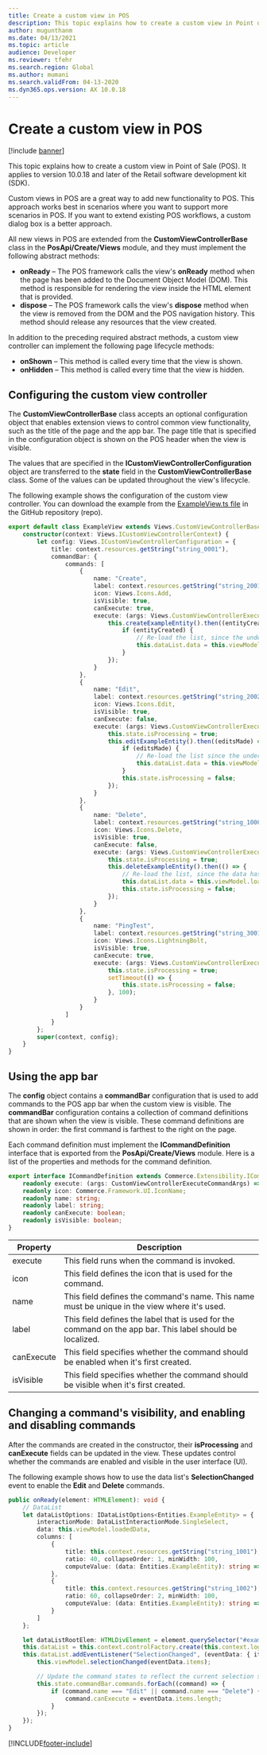 ```yaml
---
title: Create a custom view in POS
description: This topic explains how to create a custom view in Point of Sale (POS).
author: mugunthanm
ms.date: 04/13/2021
ms.topic: article
audience: Developer
ms.reviewer: tfehr
ms.search.region: Global
ms.author: mumani
ms.search.validFrom: 04-13-2020
ms.dyn365.ops.version: AX 10.0.18
---
```


# Create a custom view in POS

[!include [banner](../../../includes/banner.md)]

This topic explains how to create a custom view in Point of Sale (POS). It applies to version 10.0.18 and later of the Retail software development kit (SDK).

Custom views in POS are a great way to add new functionality to POS. This approach works best in scenarios where you want to support more scenarios in POS. If you want to extend existing POS workflows, a custom dialog box is a better approach.

All new views in POS are extended from the **CustomViewControllerBase** class in the **PosApi/Create/Views** module, and they must implement the following abstract methods:

+ **onReady** – The POS framework calls the view's **onReady** method when the page has been added to the Document Object Model (DOM). This method is responsible for rendering the view inside the HTML element that is provided.
+ **dispose** – The POS framework calls the view's **dispose** method when the view is removed from the DOM and the POS navigation history. This method should release any resources that the view created.

In addition to the preceding required abstract methods, a custom view controller can implement the following page lifecycle methods:

+ **onShown** – This method is called every time that the view is shown.
+ **onHidden** – This method is called every time that the view is hidden.

## Configuring the custom view controller

The **CustomViewControllerBase** class accepts an optional configuration object that enables extension views to control common view functionality, such as the title of the page and the app bar. The page title that is specified in the configuration object is shown on the POS header when the view is visible.

The values that are specified in the **ICustomViewControllerConfiguration** object are transferred to the **state** field in the **CustomViewControllerBase** class. Some of the values can be updated throughout the view's lifecycle.

The following example shows the configuration of the custom view controller. You can download the example from the [ExampleView.ts file](https://github.com/microsoft/Dynamics365Commerce.InStore/blob/release/9.28/src/PosSample/Pos.Extension/Views/ExampleView.ts) in the GitHub repository (repo).

```TypeScript
export default class ExampleView extends Views.CustomViewControllerBase {
    constructor(context: Views.ICustomViewControllerContext) {
        let config: Views.ICustomViewControllerConfiguration = {
            title: context.resources.getString("string_0001"),
            commandBar: {
                commands: [
                    {
                        name: "Create",
                        label: context.resources.getString("string_2001"),
                        icon: Views.Icons.Add,
                        isVisible: true,
                        canExecute: true,
                        execute: (args: Views.CustomViewControllerExecuteCommandArgs): void => {
                            this.createExampleEntity().then((entityCreated) => {
                                if (entityCreated) {
                                    // Re-load the list, since the underlying data was amended
                                    this.dataList.data = this.viewModel.loadedData;
                                }
                            });
                        }
                    },
                    {
                        name: "Edit",
                        label: context.resources.getString("string_2002"),
                        icon: Views.Icons.Edit,
                        isVisible: true,
                        canExecute: false,
                        execute: (args: Views.CustomViewControllerExecuteCommandArgs): void => {
                            this.state.isProcessing = true;
                            this.editExampleEntity().then((editsMade) => {
                                if (editsMade) {
                                    // Re-load the list since the underlying data changed
                                    this.dataList.data = this.viewModel.loadedData;
                                }
                                this.state.isProcessing = false;
                            });
                        }
                    },
                    {
                        name: "Delete",
                        label: context.resources.getString("string_1006"),
                        icon: Views.Icons.Delete,
                        isVisible: true,
                        canExecute: false,
                        execute: (args: Views.CustomViewControllerExecuteCommandArgs): void => {
                            this.state.isProcessing = true;
                            this.deleteExampleEntity().then(() => {
                                // Re-load the list, since the data has changed
                                this.dataList.data = this.viewModel.loadedData;
                                this.state.isProcessing = false;
                            });
                        }
                    },
                    {
                        name: "PingTest",
                        label: context.resources.getString("string_3001"),
                        icon: Views.Icons.LightningBolt,
                        isVisible: true,
                        canExecute: true,
                        execute: (args: Views.CustomViewControllerExecuteCommandArgs): void => {
                            this.state.isProcessing = true;
                            setTimeout(() => {
                                this.state.isProcessing = false;
                            }, 100);
                        }
                    }
                ]
            }
        };
        super(context, config);
    }
}
```

## Using the app bar

The **config** object contains a **commandBar** configuration that is used to add commands to the POS app bar when the custom view is visible. The **commandBar** configuration contains a collection of command definitions that are shown when the view is visible. These command definitions are shown in order: the first command is farthest to the right on the page.

Each command definition must implement the **ICommandDefinition** interface that is exported from the **PosApi/Create/Views** module. Here is a list of the properties and methods for the command definition.

```TypeScript
export interface ICommandDefinition extends Commerce.Extensibility.ICommandDefinition {
    readonly execute: (args: CustomViewControllerExecuteCommandArgs) => void;
    readonly icon: Commerce.Framework.UI.IconName;
    readonly name: string;
    readonly label: string;
    readonly canExecute: boolean;
    readonly isVisible: boolean;
}
```

| Property | Description |
|---|---|
| execute | This field runs when the command is invoked. |
| icon | This field defines the icon that is used for the command. |
| name | This field defines the command's name. This name must be unique in the view where it's used. |
| label | This field defines the label that is used for the command on the app bar. This label should be localized. |
| canExecute | This field specifies whether the command should be enabled when it's first created. |
| isVisible | This field specifies whether the command should be visible when it's first created. |

## Changing a command's visibility, and enabling and disabling commands

After the commands are created in the constructor, their **isProcessing** and **canExecute** fields can be updated in the view. These updates control whether the commands are enabled and visible in the user interface (UI).

The following example shows how to use the data list's **SelectionChanged** event to enable the **Edit** and **Delete** commands.

```TypeScript
public onReady(element: HTMLElement): void {
    // DataList
    let dataListOptions: IDataListOptions<Entities.ExampleEntity> = {
        interactionMode: DataListInteractionMode.SingleSelect,
        data: this.viewModel.loadedData,
        columns: [
            {
                title: this.context.resources.getString("string_1001"), // Int data
                ratio: 40, collapseOrder: 1, minWidth: 100,
                computeValue: (data: Entities.ExampleEntity): string => data.IntData.toString()
            },
            {
                title: this.context.resources.getString("string_1002"), // String data
                ratio: 60, collapseOrder: 2, minWidth: 100,
                computeValue: (data: Entities.ExampleEntity): string => data.StringData
            }
        ]
    };

    let dataListRootElem: HTMLDivElement = element.querySelector("#exampleListView") as HTMLDivElement;
    this.dataList = this.context.controlFactory.create(this.context.logger.getNewCorrelationId(), "DataList", dataListOptions, dataListRootElem);
    this.dataList.addEventListener("SelectionChanged", (eventData: { items: Entities.ExampleEntity[] }) => {
        this.viewModel.selectionChanged(eventData.items);

        // Update the command states to reflect the current selection state.
        this.state.commandBar.commands.forEach((command) => {
            if (command.name === "Edit" || command.name === "Delete") {
                command.canExecute = eventData.items.length;
            }
        });
    });
}
```

[!INCLUDE[footer-include](../../../includes/footer-banner.md)]
